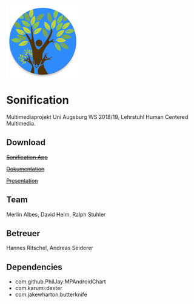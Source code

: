 ![Logo](sonification/app/src/main/res/mipmap-xxxhdpi/ic_launcher_round.png)
# Sonification

Multimediaprojekt Uni Augsburg WS 2018/19, Lehrstuhl Human Centered Multimedia.

## Download

~~[Sonification App](/uploads/6cf328b6b4db1bb05e7591b5db3d58a8/Sonification.apk)~~

~~[Dokumentation](/uploads/09fa4916e2f67804aaf66ade0c7f9fcd/Sonification_Documentation.pdf)~~

~~[Presentation](/uploads/9be22531e590a99f7c4220c2e441319d/Sonification_Presentation.pptx)~~

## Team

Merlin Albes, David Heim, Ralph Stuhler

## Betreuer

Hannes Ritschel, Andreas Seiderer

## Dependencies

* com.github.PhilJay:MPAndroidChart
* com.karumi:dexter
* com.jakewharton:butterknife
